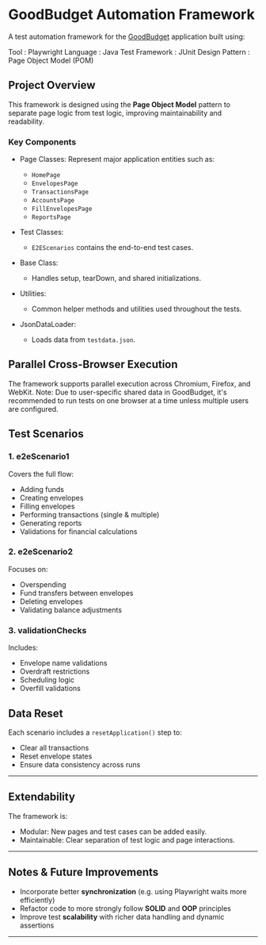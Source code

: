 # GoodBudget Automation Framework

A test automation framework for the [GoodBudget](https://goodbudget.com/) application built using:

Tool : Playwright
Language : Java
Test Framework : JUnit
Design Pattern : Page Object Model (POM)

## Project Overview

This framework is designed using the **Page Object Model** pattern to separate page logic from test logic, improving maintainability and readability.

### Key Components

- Page Classes: Represent major application entities such as:
    - `HomePage`
    - `EnvelopesPage`
    - `TransactionsPage`
    - `AccountsPage`
    - `FillEnvelopesPage`
    - `ReportsPage`

- Test Classes:
    - `E2EScenarios` contains the end-to-end test cases.

- Base Class:
    - Handles setup, tearDown, and shared initializations.

- Utilities:
    - Common helper methods and utilities used throughout the tests.

- JsonDataLoader:
    - Loads data from `testdata.json`.

## Parallel Cross-Browser Execution

The framework supports parallel execution across Chromium, Firefox, and WebKit.
Note: Due to user-specific shared data in GoodBudget, it's recommended to run tests on one browser at a time unless multiple users are configured.

## Test Scenarios

### 1. e2eScenario1
Covers the full flow:
- Adding funds
- Creating envelopes
- Filling envelopes
- Performing transactions (single & multiple)
- Generating reports
- Validations for financial calculations

### 2. e2eScenario2
Focuses on:
- Overspending
- Fund transfers between envelopes
- Deleting envelopes
- Validating balance adjustments

### 3. validationChecks
Includes:
- Envelope name validations
- Overdraft restrictions
- Scheduling logic
- Overfill validations

## Data Reset

Each scenario includes a `resetApplication()` step to:
- Clear all transactions
- Reset envelope states
- Ensure data consistency across runs

---

## Extendability

The framework is:
- Modular: New pages and test cases can be added easily.
- Maintainable: Clear separation of test logic and page interactions.

---

## Notes & Future Improvements

- Incorporate better **synchronization** (e.g. using Playwright waits more efficiently)
- Refactor code to more strongly follow **SOLID** and **OOP** principles
- Improve test **scalability** with richer data handling and dynamic assertions



---


